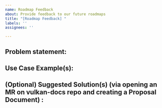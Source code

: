 ```yaml
---
name: Roadmap Feedback
about: Provide feedback to our future roadmaps
title: "[Roadmap Feedback] "
labels: ''
assignees: ''

---
```


<!--
Copyright 2018-2025 The Khronos Group Inc.

SPDX-License-Identifier: CC-BY-4.0
-->
<!-- 
The Vulkan working group would like to solicit input from the developer community on challenges that you would like to see targeted in future link:https://github.com/KhronosGroup/Vulkan-Docs/blob/main/proposals/Roadmap.adoc[Vulkan Roadmap] milestones. We’re looking for significant problems you’d like to see solved, major pain points that need addressing, improvements to streamline development, etc. This feedback will be used to both help inform the selection of existing solutions for inclusion in future Roadmap milestones, and to guide the development of new solutions.
-->

## Problem statement: 
<!-- 
Describe the problem you think should be addressed in future Vulkan roadmaps
-->

## Use Case Example(s): 
<!-- 
List use case examples that illustrate the problem
-->

## (Optional) Suggested Solution(s) (via opening an MR on vulkan-docs repo and creating a Proposal Document) : 
<!--
For legal reasons, we cannot accept technical design contributions except as PRs (which are covered by our CLA). If you want to propose a technical solution, please open a PR on link:https://github.com/KhronosGroup/Vulkan-Docs[vulkan-docs] and create a link:https://github.com/KhronosGroup/Vulkan-Docs/blob/main/proposals/template.adoc[Proposal Document] describing suggested ways the Vulkan spec could change to address the problem (requires signed CLA)
-->
